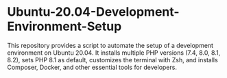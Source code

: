 # Ubuntu-20.04-Development-Environment-Setup
This repository provides a script to automate the setup of a development environment on Ubuntu 20.04. It installs multiple PHP versions (7.4, 8.0, 8.1, 8.2), sets PHP 8.1 as default, customizes the terminal with Zsh, and installs Composer, Docker, and other essential tools for developers.
